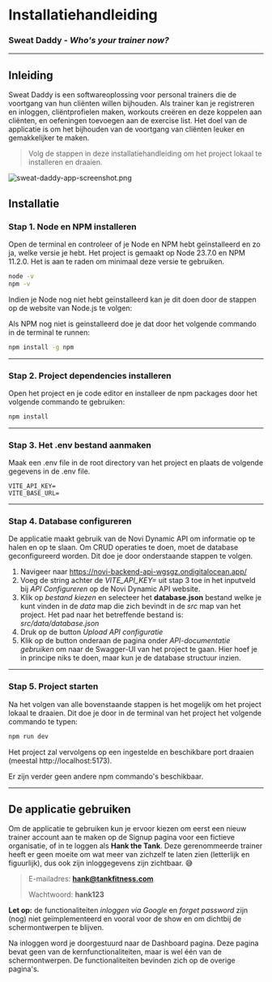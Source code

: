 # Installatiehandleiding

### Sweat Daddy - *Who's your trainer now?*

------

## Inleiding

Sweat Daddy is een softwareoplossing voor personal trainers die de voortgang van hun cliënten willen bijhouden. Als trainer kan je registreren en inloggen, cliëntprofielen maken, workouts creëren en deze koppelen aan cliënten, en oefeningen toevoegen aan de exercise list. Het doel van de applicatie is om het bijhouden van de voortgang van cliënten leuker en gemakkelijker te maken.

>Volg de stappen in deze installatiehandleiding om het project lokaal te installeren en draaien.

![sweat-daddy-app-screenshot.png](src/assets/sweat-daddy-app-screenshot.png)

## Installatie

### Stap 1. Node en NPM installeren

Open de terminal en controleer of je Node en NPM hebt geïnstalleerd en zo ja, welke versie je hebt. Het project is gemaakt op Node 23.7.0 en NPM 11.2.0. Het is aan te raden om minimaal deze versie te gebruiken.

```bash
node -v
npm -v
```

Indien je Node nog niet hebt geïnstalleerd kan je dit doen door de stappen op de website van Node.js te volgen:

[Node.js website]: https://nodejs.org/en/download

Als NPM nog niet is geinstalleerd doe je dat door het volgende commando in de terminal te runnen:

```bash
npm install -g npm
```

------

### Stap 2. Project dependencies installeren

Open het project en je code editor en installeer de npm packages door het volgende commando te gebruiken:

```bash
npm install
```

------

### Stap 3. Het .env bestand aanmaken

Maak een .env file in de root directory van het project en plaats de volgende gegevens in de .env file.

```env
VITE_API_KEY=
VITE_BASE_URL=
```

------

### Stap 4. Database configureren

De applicatie maakt gebruik van de Novi Dynamic API om informatie op te halen en op te slaan. Om CRUD operaties te doen, moet de database geconfigureerd worden. Dit doe je door onderstaande stappen te volgen.

1. Navigeer naar https://novi-backend-api-wgsgz.ondigitalocean.app/
2. Voeg de string achter de *VITE_API_KEY=* uit stap 3 toe in het inputveld bij *API Configureren* op de Novi Dynamic API website.
3. Klik op *bestand kiezen* en selecteer het **database.json** bestand welke je kunt vinden in de *data* map die zich bevindt in de *src* map van het project. Het pad naar het betreffende bestand is: *src/data/database.json*
4. Druk op de button *Upload API configuratie*
5. Klik op de button onderaan de pagina onder *API-documentatie gebruiken* om naar de Swagger-UI van het project te gaan. Hier hoef je in principe niks te doen, maar kun je de database structuur inzien.

------

### Stap 5. Project starten

Na het volgen van alle bovenstaande stappen is het mogelijk om het project lokaal te draaien. Dit doe je door in de terminal van het project het volgende commando te typen:

```bash
npm run dev
```

Het project zal vervolgens op een ingestelde en beschikbare port draaien (meestal http://localhost:5173).

Er zijn verder geen andere npm commando's beschikbaar.

------

## De applicatie gebruiken

Om de applicatie te gebruiken kun je ervoor kiezen om eerst een nieuw trainer account aan te maken op de Signup pagina voor een fictieve organisatie, of in te loggen als **Hank the Tank**. Deze gerenommeerde trainer heeft er geen moeite om wat meer van zichzelf te laten zien (letterlijk en figuurlijk), dus ook zijn inloggegevens zijn zichtbaar. 😅

>E-mailadres: **hank@tankfitness.com**
> 
> Wachtwoord: **hank123**

**Let op:** de functionaliteiten *inloggen via Google* en *forget password* zijn (nog) niet geïmplementeerd en vooral voor de show en om dichtbij de schermontwerpen te blijven.

Na inloggen word je doorgestuurd naar de Dashboard pagina. Deze pagina bevat geen van de kernfunctionaliteiten, maar is wel één van de schermontwerpen. De functionaliteiten bevinden zich op de overige pagina's. 